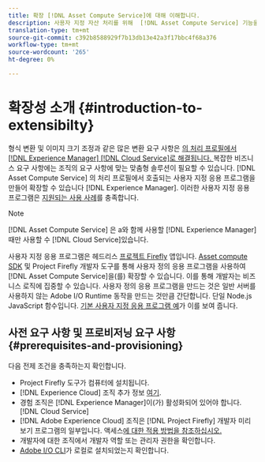 ```yaml
---
title: 확장 [!DNL Asset Compute Service]에 대해 이해합니다.
description: 사용자 지정 자산 처리를 위해  [!DNL Asset Compute Service] 기능을 확장하는 시기 및 방법입니다.
translation-type: tm+mt
source-git-commit: c392b8588929f7b13db13e42a3f17bbc4f68a376
workflow-type: tm+mt
source-wordcount: '265'
ht-degree: 0%

---
```



# 확장성 소개 {#introduction-to-extensibilty}

형식 변환 및 이미지 크기 조정과 같은 많은 변환 요구 사항은 [의 처리 프로필에서 [!DNL Experience Manager]  [!DNL Cloud Service]로 해결됩니다. ](https://experienceleague.adobe.com/docs/experience-manager-cloud-service/assets/asset-microservices-overview.html) 복잡한 비즈니스 요구 사항에는 조직의 요구 사항에 맞는 맞춤형 솔루션이 필요할 수 있습니다. [!DNL Asset Compute Service] 의 처리 프로필에서 호출되는 사용자 지정 응용 프로그램을 만들어 확장할 수 있습니다 [!DNL Experience Manager]. 이러한 사용자 지정 응용 프로그램은 [지원되는 사용 사례](https://experienceleague.adobe.com/docs/experience-manager-cloud-service/assets/manage/asset-microservices-configure-and-use.html)를 충족합니다.

>[!NOTE]
>
>[!DNL Asset Compute Service] 은 a와 함께 사용할  [!DNL Experience Manager] 때만 사용할 수  [!DNL Cloud Service]있습니다.

사용자 지정 응용 프로그램은 헤드리스 [프로젝트 Firefly](https://github.com/AdobeDocs/project-firefly) 앱입니다. [Asset compute SDK](https://github.com/adobe/asset-compute-sdk) 및 Project Firefly 개발자 도구를 통해 사용자 정의 응용 프로그램을 사용하여 [!DNL Asset Compute Service]을(를) 확장할 수 있습니다. 이를 통해 개발자는 비즈니스 로직에 집중할 수 있습니다. 사용자 정의 응용 프로그램을 만드는 것은 일반 서버를 사용하지 않는 Adobe I/O Runtime 동작을 만드는 것만큼 간단합니다. 단일 Node.js JavaScript 함수입니다. [기본 사용자 지정 응용 프로그램 예](https://github.com/adobe/asset-compute-example-workers/blob/master/projects/worker-basic/worker-basic.js)가 이를 보여 줍니다.

## 사전 요구 사항 및 프로비저닝 요구 사항 {#prerequisites-and-provisioning}

다음 전제 조건을 충족하는지 확인합니다.

* Project Firefly 도구가 컴퓨터에 설치됩니다.
* [!DNL Experience Cloud] 조직 추가 정보 [여기](https://github.com/AdobeDocs/project-firefly/blob/master/getting_started/setup.md#acquire-access-and-credentials).
* 경험 조직은 [!DNL Experience Manager]이(가) 활성화되어 있어야 합니다.[!DNL Cloud Service]
* [!DNL Adobe Experience Cloud] 조직은  [!DNL Project Firefly] 개발자 미리 보기 프로그램의 일부입니다. 액세스[에 대한 적용 방법을 참조하십시오.](https://github.com/AdobeDocs/project-firefly/blob/master/overview/getting_access.md)
* 개발자에 대한 조직에서 개발자 역할 또는 관리자 권한을 확인합니다.
* [Adobe I/O CLI](https://github.com/adobe/aio-cli)가 로컬로 설치되었는지 확인합니다.

<!-- TBD for later:

* What all accesses and licenses are required?
* What all permissions are required to create, debug, and deploy custom applications?
* How do developers get access and provision the required apps?
* What is repository management?
* Anything on security and data transfer?
* What about handling personal or sensitive information?
* Custom application SLA is dependent on SLAs of various services it depends on.
* Document how the devs can get to know the KPIs of their custom applications. The KPIs are dependent on the performance at Adobe's side, amongst other things.
-->
